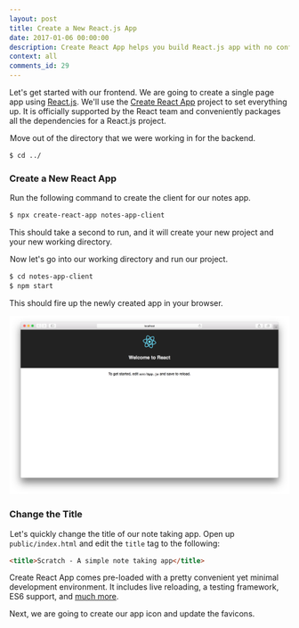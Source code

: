 ```yaml
---
layout: post
title: Create a New React.js App
date: 2017-01-06 00:00:00
description: Create React App helps you build React.js app with no configuration. Install the Create React App CLI using the NPM package and use the command to start a new React.js project.
context: all
comments_id: 29
---
```


Let's get started with our frontend. We are going to create a single page app using [React.js](https://facebook.github.io/react/). We'll use the [Create React App](https://github.com/facebookincubator/create-react-app) project to set everything up. It is officially supported by the React team and conveniently packages all the dependencies for a React.js project.

<img class="code-marker" src="/assets/s.png" />Move out of the directory that we were working in for the backend.

``` bash
$ cd ../
```

### Create a New React App

<img class="code-marker" src="/assets/s.png" />Run the following command to create the client for our notes app.

``` bash
$ npx create-react-app notes-app-client
```

This should take a second to run, and it will create your new project and your new working directory.

<img class="code-marker" src="/assets/s.png" />Now let's go into our working directory and run our project.

``` bash
$ cd notes-app-client
$ npm start
```

This should fire up the newly created app in your browser.

![New Create React App screenshot](/assets/new-create-react-app.png)

### Change the Title

<img class="code-marker" src="/assets/s.png" />Let's quickly change the title of our note taking app. Open up `public/index.html` and edit the `title` tag to the following:

``` html
<title>Scratch - A simple note taking app</title>
```

Create React App comes pre-loaded with a pretty convenient yet minimal development environment. It includes live reloading, a testing framework, ES6 support, and [much more](https://github.com/facebookincubator/create-react-app#why-use-this).

Next, we are going to create our app icon and update the favicons.

